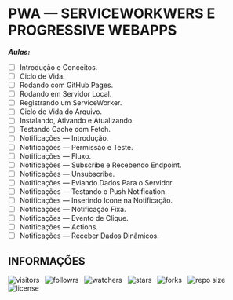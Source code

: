# PWA — SERVICEWORKWERS E PROGRESSIVE WEBAPPS

***Aulas:***

- [ ] Introdução e Conceitos.
- [ ] Ciclo de Vida.
- [ ] Rodando com GitHub Pages.
- [ ] Rodando em Servidor Local.
- [ ] Registrando um ServiceWorker.
- [ ] Ciclo de Vida do Arquivo.
- [ ] Instalando, Ativando e Atualizando.
- [ ] Testando Cache com Fetch.
- [ ] Notificações — Introdução.
- [ ] Notificações — Permissão e Teste.
- [ ] Notificações — Fluxo.
- [ ] Notificações — Subscribe e Recebendo Endpoint.
- [ ] Notificações — Unsubscribe.
- [ ] Notificações — Eviando Dados Para o Servidor.
- [ ] Notificações — Testando o Push Notification.
- [ ] Notificações — Inserindo Icone na Notificação.
- [ ] Notificações — Notificação Fixa.
- [ ] Notificações — Evento de Clique.
- [ ] Notificações — Actions.
- [ ] Notificações — Receber Dados Dinâmicos.

## INFORMAÇÕES

![visitors](https://visitor-badge.glitch.me/badge?page_id=Devsgeeknerd.pwa-front-end-zp "Total de Visitas")
&nbsp;
![followrs](https://img.shields.io/github/followers/Devsgeeknerd?style=social "Total de Seguidores")
&nbsp;
![watchers](https://img.shields.io/github/watchers/Devsgeeknerd/pwa-front-end-zp?style=social "Total de Observadores")
&nbsp;
![stars](https://img.shields.io/github/stars/Devsgeeknerd/pwa-front-end-zp?style=social "Total de Estrelas Recebidas")
&nbsp;
![forks](https://img.shields.io/github/forks/Devsgeeknerd/pwa-front-end-zp?style=social "Total de Forks")
&nbsp;
![repo size](https://img.shields.io/github/repo-size/Devsgeeknerd/pwa-front-end-zp?style=social "Tamanho do Repositório")
&nbsp;
![license](https://img.shields.io/github/license/Devsgeeknerd/pwa-front-end-zp?style=social "Licença do Repositório")
